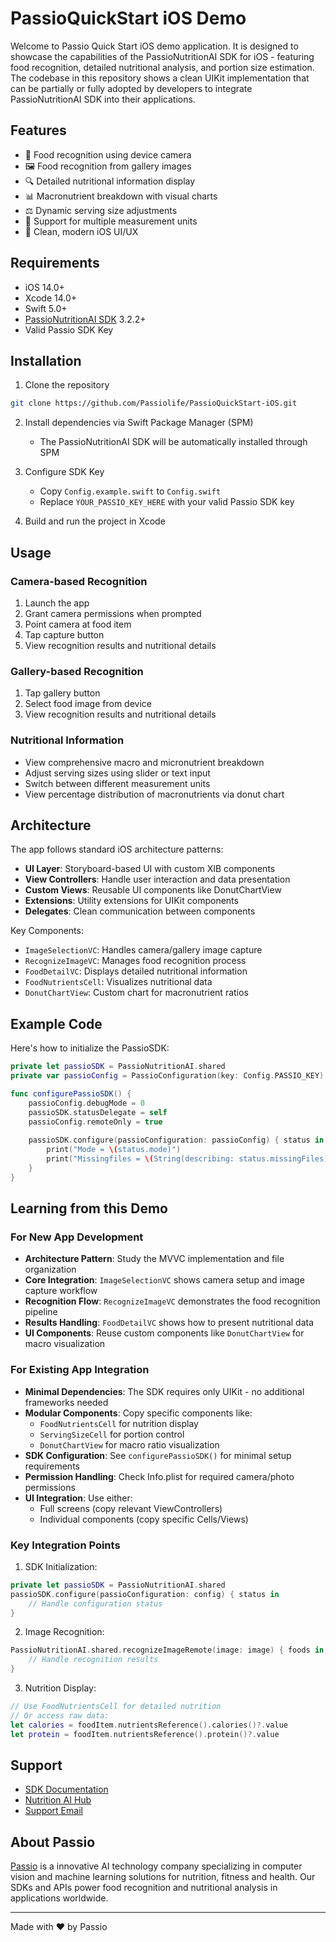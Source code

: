 # PassioQuickStart iOS Demo

Welcome to Passio Quick Start iOS demo application. It is designed to showcase the capabilities of the PassioNutritionAI SDK for iOS - featuring food recognition, detailed nutritional analysis, and portion size estimation. The codebase in this repository shows a clean UIKit implementation that can be partially or fully adopted by developers to integrate PassioNutritionAI SDK into their applications.

## Features

- 📸 Food recognition using device camera
- 🖼️ Food recognition from gallery images  
- 🔍 Detailed nutritional information display
- 📊 Macronutrient breakdown with visual charts
- ⚖️ Dynamic serving size adjustments
- 🎯 Support for multiple measurement units
- 📱 Clean, modern iOS UI/UX

## Requirements

- iOS 14.0+
- Xcode 14.0+
- Swift 5.0+
- [PassioNutritionAI SDK](https://github.com/Passiolife/Passio-Nutrition-AI-iOS-SDK-Distribution) 3.2.2+
- Valid Passio SDK Key

## Installation

1. Clone the repository

  ```bash
  git clone https://github.com/Passiolife/PassioQuickStart-iOS.git
  ```

2. Install dependencies via Swift Package Manager (SPM)
   - The PassioNutritionAI SDK will be automatically installed through SPM

3. Configure SDK Key
   - Copy `Config.example.swift` to `Config.swift`
   - Replace `YOUR_PASSIO_KEY_HERE` with your valid Passio SDK key

4. Build and run the project in Xcode

## Usage

### Camera-based Recognition
1. Launch the app
2. Grant camera permissions when prompted
3. Point camera at food item
4. Tap capture button
5. View recognition results and nutritional details

### Gallery-based Recognition
1. Tap gallery button
2. Select food image from device
3. View recognition results and nutritional details

### Nutritional Information
- View comprehensive macro and micronutrient breakdown
- Adjust serving sizes using slider or text input
- Switch between different measurement units
- View percentage distribution of macronutrients via donut chart

## Architecture

The app follows standard iOS architecture patterns:

- **UI Layer**: Storyboard-based UI with custom XIB components
- **View Controllers**: Handle user interaction and data presentation
- **Custom Views**: Reusable UI components like DonutChartView
- **Extensions**: Utility extensions for UIKit components
- **Delegates**: Clean communication between components

Key Components:
- `ImageSelectionVC`: Handles camera/gallery image capture
- `RecognizeImageVC`: Manages food recognition process
- `FoodDetailVC`: Displays detailed nutritional information
- `FoodNutrientsCell`: Visualizes nutritional data
- `DonutChartView`: Custom chart for macronutrient ratios

## Example Code

Here's how to initialize the PassioSDK:

  ```swift
  private let passioSDK = PassioNutritionAI.shared
  private var passioConfig = PassioConfiguration(key: Config.PASSIO_KEY)
  
  func configurePassioSDK() {
      passioConfig.debugMode = 0
      passioSDK.statusDelegate = self
      passioConfig.remoteOnly = true
      
      passioSDK.configure(passioConfiguration: passioConfig) { status in
          print("Mode = \(status.mode)")
          print("Missingfiles = \(String(describing: status.missingFiles))")
      }
  }
  ```

## Learning from this Demo

### For New App Development
- **Architecture Pattern**: Study the MVVC implementation and file organization
- **Core Integration**: `ImageSelectionVC` shows camera setup and image capture workflow
- **Recognition Flow**: `RecognizeImageVC` demonstrates the food recognition pipeline
- **Results Handling**: `FoodDetailVC` shows how to present nutritional data
- **UI Components**: Reuse custom components like `DonutChartView` for macro visualization

### For Existing App Integration
- **Minimal Dependencies**: The SDK requires only UIKit - no additional frameworks needed
- **Modular Components**: Copy specific components like:
  - `FoodNutrientsCell` for nutrition display
  - `ServingSizeCell` for portion control
  - `DonutChartView` for macro ratio visualization
- **SDK Configuration**: See `configurePassioSDK()` for minimal setup requirements
- **Permission Handling**: Check Info.plist for required camera/photo permissions
- **UI Integration**: Use either:
  - Full screens (copy relevant ViewControllers)
  - Individual components (copy specific Cells/Views)

### Key Integration Points
1. SDK Initialization:
  ```swift
  private let passioSDK = PassioNutritionAI.shared
  passioSDK.configure(passioConfiguration: config) { status in
      // Handle configuration status
  }
  ```

2. Image Recognition:
  ```swift
  PassioNutritionAI.shared.recognizeImageRemote(image: image) { foods in
      // Handle recognition results
  }
  ```

3. Nutrition Display:
  ```swift
  // Use FoodNutrientsCell for detailed nutrition
  // Or access raw data:
  let calories = foodItem.nutrientsReference().calories()?.value
  let protein = foodItem.nutrientsReference().protein()?.value
  ```

## Support

- [SDK Documentation](https://passio.gitbook.io/nutrition-ai)
- [Nutrition AI Hub](https://passio.gitbook.io/nutrition-ai-hub)
- [Support Email](admin@passiolife.com)

## About Passio

[Passio](https://passio.ai) is a innovative AI technology company specializing in computer vision and machine learning solutions for nutrition, fitness and health. Our SDKs and APIs power food recognition and nutritional analysis in applications worldwide.

---

Made with ❤️ by Passio 